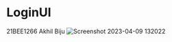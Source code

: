 # LoginUI
21BEE1266
Akhil Biju
![Screenshot 2023-04-09 132022](https://user-images.githubusercontent.com/112795188/230761327-897f78bb-266f-41d1-83ef-590c5b9ee5ff.png)

